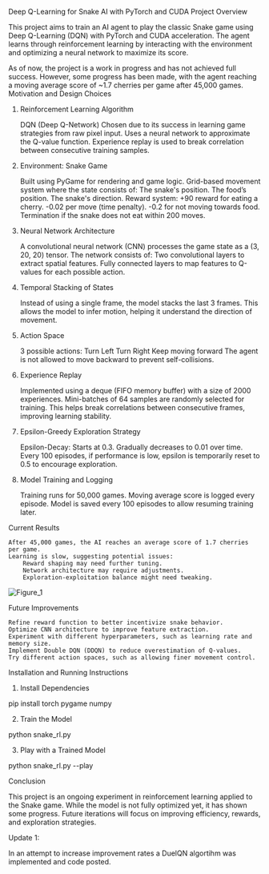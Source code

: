 Deep Q-Learning for Snake AI with PyTorch and CUDA
Project Overview

This project aims to train an AI agent to play the classic Snake game using Deep Q-Learning (DQN) with PyTorch and CUDA acceleration. The agent learns through reinforcement learning by interacting with the environment and optimizing a neural network to maximize its score.

As of now, the project is a work in progress and has not achieved full success. However, some progress has been made, with the agent reaching a moving average score of ~1.7 cherries per game after 45,000 games.
Motivation and Design Choices
1. Reinforcement Learning Algorithm

    DQN (Deep Q-Network)
        Chosen due to its success in learning game strategies from raw pixel input.
        Uses a neural network to approximate the Q-value function.
        Experience replay is used to break correlation between consecutive training samples.

2. Environment: Snake Game

    Built using PyGame for rendering and game logic.
    Grid-based movement system where the state consists of:
        The snake's position.
        The food’s position.
        The snake's direction.
    Reward system:
        +90 reward for eating a cherry.
        -0.02 per move (time penalty).
        -0.2 for not moving towards food.
        Termination if the snake does not eat within 200 moves.

3. Neural Network Architecture

    A convolutional neural network (CNN) processes the game state as a (3, 20, 20) tensor.
    The network consists of:
        Two convolutional layers to extract spatial features.
        Fully connected layers to map features to Q-values for each possible action.

4. Temporal Stacking of States

    Instead of using a single frame, the model stacks the last 3 frames.
    This allows the model to infer motion, helping it understand the direction of movement.

5. Action Space

    3 possible actions:
        Turn Left
        Turn Right
        Keep moving forward
    The agent is not allowed to move backward to prevent self-collisions.

6. Experience Replay

    Implemented using a deque (FIFO memory buffer) with a size of 2000 experiences.
    Mini-batches of 64 samples are randomly selected for training.
    This helps break correlations between consecutive frames, improving learning stability.

7. Epsilon-Greedy Exploration Strategy

    Epsilon-Decay:
        Starts at 0.3.
        Gradually decreases to 0.01 over time.
        Every 100 episodes, if performance is low, epsilon is temporarily reset to 0.5 to encourage exploration.

8. Model Training and Logging

    Training runs for 50,000 games.
    Moving average score is logged every episode.
    Model is saved every 100 episodes to allow resuming training later.

Current Results

    After 45,000 games, the AI reaches an average score of 1.7 cherries per game.
    Learning is slow, suggesting potential issues:
        Reward shaping may need further tuning.
        Network architecture may require adjustments.
        Exploration-exploitation balance might need tweaking.
![Figure_1](https://github.com/user-attachments/assets/f6101c4b-0c4d-4018-bbf5-b2e6c51aad16)

Future Improvements

    Refine reward function to better incentivize snake behavior.
    Optimize CNN architecture to improve feature extraction.
    Experiment with different hyperparameters, such as learning rate and memory size.
    Implement Double DQN (DDQN) to reduce overestimation of Q-values.
    Try different action spaces, such as allowing finer movement control.

Installation and Running Instructions
1. Install Dependencies

pip install torch pygame numpy

2. Train the Model

python snake_rl.py

3. Play with a Trained Model

python snake_rl.py --play

Conclusion

This project is an ongoing experiment in reinforcement learning applied to the Snake game. While the model is not fully optimized yet, it has shown some progress. Future iterations will focus on improving efficiency, rewards, and exploration strategies.

Update 1:

In an attempt to increase improvement rates a DuelQN algortihm was implemented and code posted.
